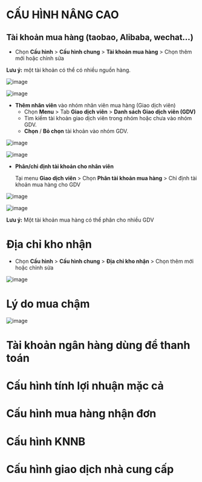 # CẤU HÌNH NÂNG CAO

## Tài khoản mua hàng (taobao, Alibaba, wechat…)

 * Chọn **Cấu hình** > **Cấu hình chung** > **Tài khoản mua hàng** > Chọn thêm mới hoặc chỉnh sửa
 
 **Lưu ý:** một tài khoản có thể có nhiều nguồn hàng.

![image](https://user-images.githubusercontent.com/75475064/101977640-723d4d80-3c81-11eb-8014-45256d5fd46e.png)
 
![image](https://user-images.githubusercontent.com/75475064/101977655-9862ed80-3c81-11eb-8b48-e5dd9bbbb400.png)

 * **Thêm nhân viên** vào nhóm nhân viên mua hàng (Giao dịch viên)
    - Chọn **Menu** > Tab **Giao dịch viên** > **Danh sách Giao dịch viên (GDV)**
    - Tìm kiếm tài khoản giao dịch viên trong nhóm hoặc chưa vào nhóm GDV.
    - **Chọn** / **Bỏ chọn** tài khoản vào nhóm GDV.
    
![image](https://user-images.githubusercontent.com/75475064/101977691-e4ae2d80-3c81-11eb-8d2c-557ee1187285.png)

![image](https://user-images.githubusercontent.com/75475064/101979922-da952a80-3c93-11eb-8cef-5dcf04fddf9a.png)

 * **Phân/chỉ định tài khoản cho nhân viên**
 
    Tại menu **Giao dịch viên** > Chọn **Phân tài khoản mua hàng** > Chỉ định tài khoản mua hàng cho GDV
    
![image](https://user-images.githubusercontent.com/75475064/101977722-44a4d400-3c82-11eb-974d-7336fc525073.png)

![image](https://user-images.githubusercontent.com/75475064/101977733-51c1c300-3c82-11eb-87d1-1f7276568041.png)
    
**Lưu ý:** Một tài khoản mua hàng có thể phân cho nhiều GDV 

# Địa chỉ kho nhận 

 * Chọn **Cấu hình** > **Cấu hình chung** > **Địa chỉ kho nhận** > Chọn thêm mới hoặc chỉnh sửa

![image](https://user-images.githubusercontent.com/75475064/101977750-774ecc80-3c82-11eb-81db-39fb9ba7efa6.png)


# Lý do mua chậm

![image](https://user-images.githubusercontent.com/75475064/101977764-95b4c800-3c82-11eb-964c-e2b0e10c0217.png)

# Tài khoản ngân hàng dùng để thanh toán


# Cấu hình tính lợi nhuận mặc cả

# Cấu hình mua hàng nhận đơn


# Cấu hình KNNB


# Cấu hình giao dịch nhà cung cấp


